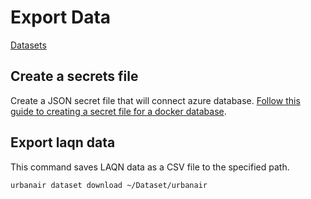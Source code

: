 # Export Data

[Datasets](datasets.md)

## Create a secrets file

Create a JSON secret file that will connect azure database.
[Follow this guide to creating a secret file for a docker database](secretfile.md#azure-database).

## Export laqn data

This command saves LAQN data as a CSV file to the specified path.

```
urbanair dataset download ~/Dataset/urbanair
```
